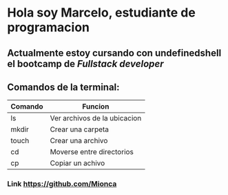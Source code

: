 # Hola soy Marcelo, estudiante de programacion 

## Actualmente estoy cursando con undefinedshell el bootcamp de *Fullstack developer*

## Comandos de la terminal:

|Comando |Funcion|
|--------|-------|
|    ls   |   Ver archivos de la ubicacion   |
|    mkdir   |    Crear una carpeta  |
|    touch   |    Crear una archivo  |
|    cd   |   Moverse entre directorios  |
|    cp   |   Copiar un achivo  |

### Link https://github.com/Mionca